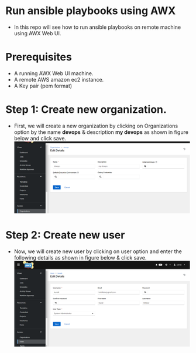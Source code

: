 # Run ansible playbooks using AWX 
* In this repo will see how to run ansible playbooks on remote machine using AWX Web UI.

# Prerequisites
* A running AWX Web UI machine.
* A remote AWS amazon ec2 instance.
* A Key pair (pem format) 

# Step 1: Create new organization.
* First, we will create a new organization by clicking on Organizations option by the name **devops** & description **my devops** as shown in figure below and click save.
![](https://github.com/becloudready/awx-installation/blob/main/organization.PNG)

# Step 2: Create new user
* Now, we will create new user by clicking on user option and enter the following details as shown in figure below & click save.
![](https://github.com/becloudready/awx-installation/blob/main/user.PNG)


